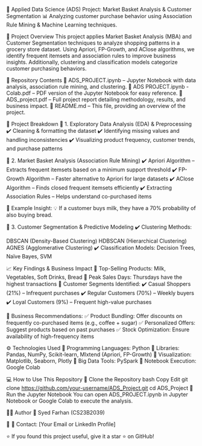 📌 Applied Data Science (ADS) Project: Market Basket Analysis & Customer Segmentation
📊 Analyzing customer purchase behavior using Association Rule Mining & Machine Learning techniques.

📜 Project Overview
This project applies Market Basket Analysis (MBA) and Customer Segmentation techniques to analyze shopping patterns in a grocery store dataset. Using Apriori, FP-Growth, and AClose algorithms, we identify frequent itemsets and association rules to improve business insights. Additionally, clustering and classification models categorize customer purchasing behaviors.

📂 Repository Contents
📁 ADS_PROJECT.ipynb – Jupyter Notebook with data analysis, association rule mining, and clustering.
📄 ADS PROJECT.ipynb - Colab.pdf – PDF version of the Jupyter Notebook for easy reference.
📑 ADS_project.pdf – Full project report detailing methodology, results, and business impact.
📜 README.md – This file, providing an overview of the project.

🎯 Project Breakdown
🔹 1. Exploratory Data Analysis (EDA) & Preprocessing
✔️ Cleaning & formatting the dataset
✔️ Identifying missing values and handling inconsistencies
✔️ Visualizing product frequency, customer trends, and purchase patterns

🔹 2. Market Basket Analysis (Association Rule Mining)
✔️ Apriori Algorithm – Extracts frequent itemsets based on a minimum support threshold
✔️ FP-Growth Algorithm – Faster alternative to Apriori for large datasets
✔️ AClose Algorithm – Finds closed frequent itemsets efficiently
✔️ Extracting Association Rules – Helps understand co-purchased items

📌 Example Insight: 💡 If a customer buys milk, they have a 70% probability of also buying bread.

🔹 3. Customer Segmentation & Predictive Modeling
✔️ Clustering Methods:

DBSCAN (Density-Based Clustering)
HDBSCAN (Hierarchical Clustering)
AGNES (Agglomerative Clustering)
✔️ Classification Models: Decision Trees, Naïve Bayes, SVM

📈 Key Findings & Business Impact
📌 Top-Selling Products: Milk, Vegetables, Soft Drinks, Bread
📌 Peak Sales Days: Thursdays have the highest transactions
📌 Customer Segments Identified:
✔️ Casual Shoppers (21%) – Infrequent purchases
✔️ Regular Customers (70%) – Weekly buyers
✔️ Loyal Customers (9%) – Frequent high-value purchases

📌 Business Recommendations:
✅ Product Bundling: Offer discounts on frequently co-purchased items (e.g., coffee + sugar)
✅ Personalized Offers: Suggest products based on past purchases
✅ Stock Optimization: Ensure availability of high-frequency items

⚙️ Technologies Used
🔹 Programming Languages: Python
🔹 Libraries: Pandas, NumPy, Scikit-learn, Mlxtend (Apriori, FP-Growth)
🔹 Visualization: Matplotlib, Seaborn, Plotly
🔹 Big Data Tools: PySpark
🔹 Notebook Execution: Google Colab

💻 How to Use This Repository
🔹 Clone the Repository
bash
Copy
Edit
git clone https://github.com/your-username/ADS_Project.git
cd ADS_Project
🔹 Run the Jupyter Notebook
You can open ADS_PROJECT.ipynb in Jupyter Notebook or Google Colab to execute the analysis.

👨‍💻 Author
📌 Syed Farhan (CS23B2039)

📌 📩 Contact: [Your Email or LinkedIn Profile]

⭐ If you found this project useful, give it a star ⭐ on GitHub!
